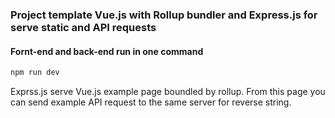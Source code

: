### Project template Vue.js with Rollup bundler and Express.js for serve static and API requests

#### Fornt-end and back-end run in one command

```bash
npm run dev
```

Exprss.js serve Vue.js example page boundled by rollup. From this page you can send example API request to the same server for reverse string.
